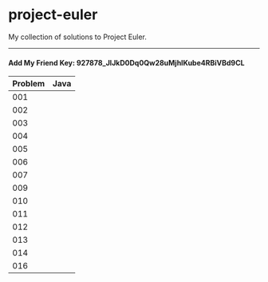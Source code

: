 # project-euler

My collection of solutions to Project Euler.

---
#### Add My Friend Key: 927878_JlJkD0Dq0Qw28uMjhIKube4RBiVBd9CL

| Problem       | Java          |
| ------------- |:-------------:|
| 001           |               |
| 002           |               |
| 003           |               |       
| 004           |               |
| 005           |               |
| 006           |               |       
| 007           |               |
| 009           |               |
| 010           |               |       
| 011           |               |
| 012           |               |
| 013           |               |       
| 014           |               |
| 016           |               |       
